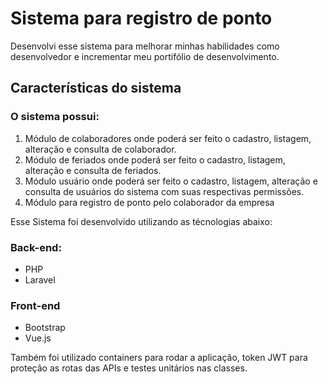 # Sistema para registro de ponto

Desenvolvi esse sistema para melhorar minhas habilidades como desenvolvedor e incrementar meu portifólio de desenvolvimento.

## Características do sistema

### O sistema possui: 

1. Módulo de colaboradores onde poderá ser feito o cadastro, listagem, alteração e consulta de
colaborador.
2. Módulo de feriados onde poderá ser feito o cadastro, listagem, alteração e consulta de
feriados.
3. Módulo usuário onde poderá ser feito o cadastro, listagem, alteração e consulta de usuários
do sistema com suas respectivas permissões.
4. Módulo para registro de ponto pelo colaborador da empresa

Esse Sistema foi desenvolvido utilizando as técnologias abaixo:

### Back-end:
- PHP
- Laravel

### Front-end
- Bootstrap
- Vue.js

Também foi utilizado containers para rodar a aplicação, token JWT para proteção as rotas das APIs e testes unitários nas classes.